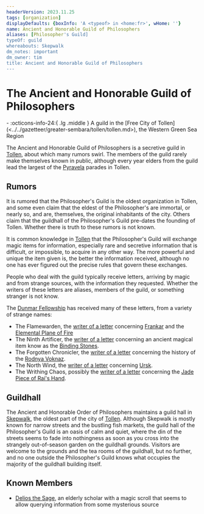 ```yaml
---
headerVersion: 2023.11.25
tags: [organization]
displayDefaults: {boxInfo: 'A <typeof> in <home:fr>', wHome: ''}
name: Ancient and Honorable Guild of Philosophers
aliases: [Philosopher's Guild]
typeOf: guild
whereabouts: Skepwalk
dm_notes: important
dm_owner: tim
title: Ancient and Honorable Guild of Philosophers
---
```

# The Ancient and Honorable Guild of Philosophers
<div class="grid cards ext-narrow-margin ext-one-column" markdown>
-
   :octicons-info-24:{ .lg .middle } A guild in the [Free City of Tollen](<../../gazetteer/greater-sembara/tollen/tollen.md>), the Western Green Sea Region  
</div>


The Ancient and Honorable Guild of Philosophers is a secretive guild in [Tollen](<../../gazetteer/greater-sembara/tollen/tollen.md>), about which many rumors swirl. The members of the guild rarely make themselves known in public, although every year elders from the guild lead the largest of the [Pyravela](<../../gods-and-religions/holidays-and-festivals/pyravela.md>) parades in Tollen. 
## Rumors

It is rumored that the Philosopher's Guild is the oldest organization in Tollen, and some even claim that the eldest of the Philosopher's are immortal, or nearly so, and are, themselves, the original inhabitants of the city. Others claim that the guildhall of the Philosopher's Guild pre-dates the founding of Tollen. Whether there is truth to these rumors is not known. 

It is common knowledge in [Tollen](<../../gazetteer/greater-sembara/tollen/tollen.md>) that the Philosopher's Guild will exchange magic items for information, especially rare and secretive information that is difficult, or impossible, to acquire in any other way. The more powerful and unique the item given is, the better the information received, although no one has ever figured out the precise rules that govern these exchanges. 

People who deal with the guild typically receive letters, arriving by magic and from strange sources, with the information they requested. Whether the writers of these letters are aliases, members of the guild, or something stranger is not know. 


The [Dunmar Fellowship](<../../people/pcs/dunmar-fellowship/dunmar-fellowship.md>) has received many of these letters, from a variety of strange names:
- The Flamewarden, the [writer of a letter](<../../campaigns/dunmari-frontier-campaign/letters-and-notes/philosopher-s-information-concerning-frankar.md>) concerning [Frankar](<../../people/dwarves/frankar.md>) and the [Elemental Plane of Fire](<../../cosmology/energy-realms/elemental-plane-of-fire.md>)
- The Ninth Artificer, the [writer of a letter](<../../campaigns/dunmari-frontier-campaign/letters-and-notes/philosopher-s-information-concerning-binding-stones.md>) concerning an ancient magical item know as the [Binding Stones](<../../campaigns/dunmari-frontier-campaign/treasure/binding-stones.md>). 
- The Forgotten Chronicler, the [writer of a letter](<../../campaigns/dunmari-frontier-campaign/letters-and-notes/philosopher-s-information-concerning-rodnya-voknaz.md>) concerning the history of the [Rodnya Voknaz](<../urskan-magical-organizations/rodnya-voknaz.md>). 
- The North Wind, the [writer of a letter](<../../campaigns/dunmari-frontier-campaign/letters-and-notes/philosopher-s-information-concerning-ursk.md>) concerning [Ursk](<../../gazetteer/northern-green-sea/ursk/ursk.md>). 
- The Writhing Chaos, possibly the [writer of a letter](<../../campaigns/dunmari-frontier-campaign/letters-and-notes/philosopher-s-information-concerning-rai-s-hand.md>) concerning the [Jade Piece of Rai's Hand](<../../campaigns/dunmari-frontier-campaign/treasure/jade-piece-of-rai-s-hand.md>). 

## Guildhall

The Ancient and Honorable Order of Philosophers maintains a guild hall in [Skepwalk](<../../gazetteer/greater-sembara/tollen/skepwalk.md>), the oldest part of the city of [Tollen](<../../gazetteer/greater-sembara/tollen/tollen.md>). Although Skepwalk is mostly known for narrow streets and the bustling fish markets, the guild hall of the Philosopher's Guild is an oasis of calm and quiet, where the din of the streets seems to fade into nothingness as soon as you cross into the strangely out-of-season garden on the guildhall grounds. Visitors are welcome to the grounds and the tea rooms of the guildhall, but no further, and no one outside the Philosopher's Guild knows what occupies the majority of the guildhall building itself.  
## Known Members

- [Delios the Sage](<../../people/tollenders/delios-the-sage.md>), an elderly scholar with a magic scroll that seems to allow querying information from some mysterious source

